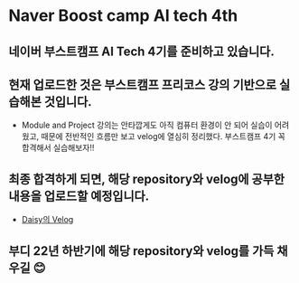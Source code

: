 # Naver Boost camp AI tech 4th

## 네이버 부스트캠프 AI Tech 4기를 준비하고 있습니다.
## 현재 업로드한 것은 부스트캠프 프리코스 강의 기반으로 실습해본 것입니다.
- Module and Project 강의는 안타깝게도 아직 컴퓨터 환경이 안 되어 실습이 어려웠고, 때문에 전반적인 흐름만 보고 velog에 열심히 정리했다. 부스트캠프 4기 꼭 합격해서 실습해보자!!
## 최종 합격하게 되면, 해당 repository와 velog에 공부한 내용을 업로드할 예정입니다.
- [Daisy의 Velog](https://velog.io/@leejy1373)

## 부디 22년 하반기에 해당 repository와 velog를 가득 채우길 😊
